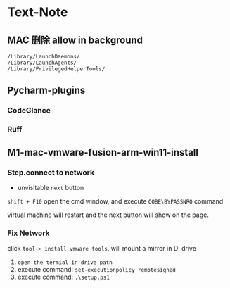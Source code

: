 # Text-Note

## MAC 删除 allow in background
```Shell
/Library/LaunchDaemons/
/Library/LaunchAgents/
/Library/PrivilegedHelperTools/
```

## Pycharm-plugins

### CodeGlance

### Ruff

## M1-mac-vmware-fusion-arm-win11-install

### Step.connect to network

- unvisitable `next` button

`shift + F10` open the cmd window, and execute `OOBE\BYPASSNRO` command

virtual machine will restart and the next button will show on the page.

### Fix Network

click `tool-> install vmware tools`, will mount a mirror in D: drive

1. `open the termial in drive path`
2. execute command: `set-executionpolicy remotesigned`
3. execute command: `.\setup.ps1`

